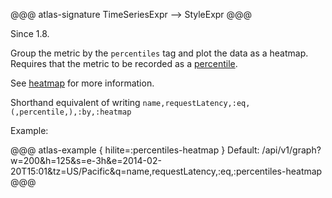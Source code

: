 @@@ atlas-signature
TimeSeriesExpr
-->
StyleExpr
@@@

Since 1.8.

Group the metric by the `percentiles` tag and plot the data as a heatmap. Requires 
that the metric to be recorded as a [percentile](../../spectator/patterns/percentile-timer.md).

See [heatmap](../../api/graph/heatmap.md#percentiles) for more information.

Shorthand equivalent of writing `name,requestLatency,:eq,(,percentile,),:by,:heatmap`

Example:

@@@ atlas-example { hilite=:percentiles-heatmap }
Default: /api/v1/graph?w=200&h=125&s=e-3h&e=2014-02-20T15:01&tz=US/Pacific&q=name,requestLatency,:eq,:percentiles-heatmap
@@@

